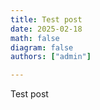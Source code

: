 ```yaml
---
title: Test post
date: 2025-02-18
math: false
diagram: false
authors: ["admin"]

---
```


Test post
